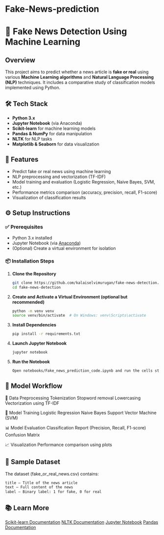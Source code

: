 # Fake-News-prediction

# 📰 Fake News Detection Using Machine Learning

## Overview
This project aims to predict whether a news article is **fake or real** using various **Machine Learning algorithms** and **Natural Language Processing (NLP)** techniques. It includes a comparative study of classification models implemented using Python.

## 🛠 Tech Stack

- **Python 3.x**
- **Jupyter Notebook** (via Anaconda)
- **Scikit-learn** for machine learning models
- **Pandas & NumPy** for data manipulation
- **NLTK** for NLP tasks
- **Matplotlib & Seaborn** for data visualization

## 🚀 Features

- Predict fake or real news using machine learning
- NLP preprocessing and vectorization (TF-IDF)
- Model training and evaluation (Logistic Regression, Naive Bayes, SVM, etc.)
- Performance metrics comparison (accuracy, precision, recall, F1-score)
- Visualization of classification results


## ⚙️ Setup Instructions

### ✅ Prerequisites
- Python 3.x installed
- Jupyter Notebook (via [Anaconda](https://www.anaconda.com/))
- (Optional) Create a virtual environment for isolation

### 📦 Installation Steps

1. **Clone the Repository**
   ```bash
   git clone https://github.com/kalaiselvimurugan/fake-news-detection.git
   cd fake-news-detection
   ```
   
2. **Create and Activate a Virtual Environment (optional but recommended)**
   ```bash
   python -m venv venv
   source venv/bin/activate  # On Windows: venv\Scripts\activate
   ```

3. **Install Dependencies**
   ```bash
   pip install -r requirements.txt
   ```

4. **Launch Jupyter Notebook**
   ```bash
   jupyter notebook
   ```
   
5. **Run the Notebook**
   ```bash
   Open notebooks/Fake_news_prediction_code.ipynb and run the cells step-by-step.
   ```

## 🔁 Model Workflow
🧹 Data Preprocessing
Tokenization
Stopword removal
Lowercasing
Vectorization using TF-IDF

🧠 Model Training
Logistic Regression
Naive Bayes
Support Vector Machine (SVM)

📊 Model Evaluation
Classification Report (Precision, Recall, F1-score)
Confusion Matrix

📈 Visualization
Performance comparison using plots

## 📑 Sample Dataset
The dataset (fake_or_real_news.csv) contains:
```markdown
title – Title of the news article
text – Full content of the news
label – Binary label: 1 for fake, 0 for real
```

## 📚 Learn More
[Scikit-learn Documentation](https://scikit-learn.org/stable/)
[NLTK Documentation](https://www.nltk.org/book/)
[Jupyter Notebook](https://jupyter.org/)
[Pandas Documentation](https://pandas.pydata.org/docs/)
